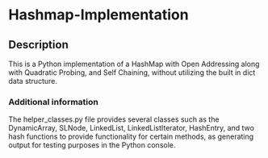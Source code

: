 # Hashmap-Implementation 

## Description
This is a Python implementation of a HashMap with Open Addressing along with Quadratic Probing, and Self Chaining, without utilizing the built in dict data structure.

### Additional information
The helper_classes.py file provides several classes such as the DynamicArray, SLNode, LinkedList, LinkedListIterator, HashEntry, and two hash functions to provide functionality for certain methods, as generating output for testing purposes in the Python console.
